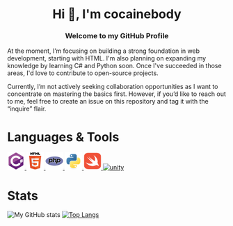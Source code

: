 <h1 align="center">Hi 👋, I'm cocainebody</h1>
<h3 align="center">Welcome to my GitHub Profile</h3>
At the moment, I’m focusing on building a strong foundation in web development, starting with HTML. I'm also planning on expanding my knowledge by learning C# and Python soon. Once I've succeeded in those areas, I'd love to contribute to open-source projects.

Currently, I’m not actively seeking collaboration opportunities as I want to concentrate on mastering the basics first. However, if you’d like to reach out to me, feel free to create an issue on this repository and tag it with the “inquire” flair.

<!--- Why does this repo look a mess so far.. --->

# Languages & Tools
<p align="left"> <a href="https://www.w3schools.com/cs/" target="_blank" rel="noreferrer"> <img src="https://raw.githubusercontent.com/devicons/devicon/master/icons/csharp/csharp-original.svg" alt="csharp" width="40" height="40"/> </a> <a href="https://www.w3.org/html/" target="_blank" rel="noreferrer"> <img src="https://raw.githubusercontent.com/devicons/devicon/master/icons/html5/html5-original-wordmark.svg" alt="html5" width="40" height="40"/> </a> <a href="https://www.php.net" target="_blank" rel="noreferrer"> <img src="https://raw.githubusercontent.com/devicons/devicon/master/icons/php/php-original.svg" alt="php" width="40" height="40"/> </a> <a href="https://www.python.org" target="_blank" rel="noreferrer"> <img src="https://raw.githubusercontent.com/devicons/devicon/master/icons/python/python-original.svg" alt="python" width="40" height="40"/> </a> <a href="https://developer.apple.com/swift/" target="_blank" rel="noreferrer"> <img src="https://raw.githubusercontent.com/devicons/devicon/master/icons/swift/swift-original.svg" alt="swift" width="40" height="40"/> </a> <a href="https://unity.com/" target="_blank" rel="noreferrer"> <img src="https://www.vectorlogo.zone/logos/unity3d/unity3d-icon.svg" alt="unity" width="40" height="40"/> </a> </p> 

# Stats
![My GitHub stats](https://github-readme-stats.vercel.app/api?username=cocainebody&show_icons=true&theme=default) [![Top Langs](https://github-readme-stats.vercel.app/api/top-langs/?username=cocainebody)](https://github.com/cocainebody/github-readme-stats)
